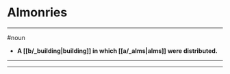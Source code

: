 # Almonries
---
#noun
- **A [[b/_building|building]] in which [[a/_alms|alms]] were distributed.**
---
---
